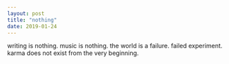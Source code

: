 ```yaml
---
layout: post
title: "nothing"
date: 2019-01-24
---
```


writing is nothing.
music is nothing.
the world is a failure.
failed experiment.
karma does not exist
from the very beginning.

